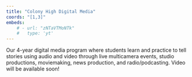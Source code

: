 ```yaml
---
title: "Colony High Digital Media"
coords: "[1,3]"
embeds: 
    # - url: "zNTaVTMoNTk"
    #   type: 'yt'
---
```


Our 4-year digital media program where students learn and practice to tell stories using audio and video through live multicamera events, studio productions, moviemaking, news production, and radio/podcasting.  Video will be available soon!
